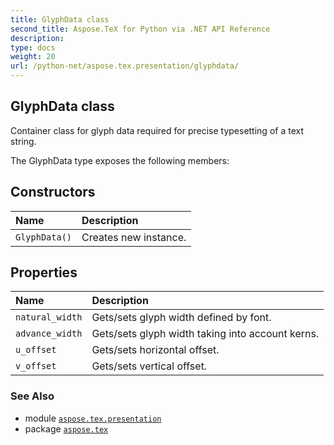 ```yaml
---
title: GlyphData class
second_title: Aspose.TeX for Python via .NET API Reference
description: 
type: docs
weight: 20
url: /python-net/aspose.tex.presentation/glyphdata/
---
```


## GlyphData class

Container class for glyph data required for precise typesetting of a text string.



The GlyphData type exposes the following members:
## Constructors
| Name | Description |
| :- | :- |
| `GlyphData()` | Creates new instance. |
## Properties
| Name | Description |
| :- | :- |
| `natural_width` | Gets/sets glyph width defined by font. |
| `advance_width` | Gets/sets glyph width taking into account kerns. |
| `u_offset` | Gets/sets horizontal offset. |
| `v_offset` | Gets/sets vertical offset. |

### See Also

* module [`aspose.tex.presentation`](/tex/python-net/aspose.tex.presentation/)
* package [`aspose.tex`](/tex/python-net/)

